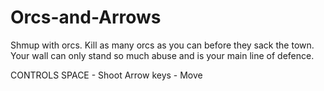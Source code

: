 # Orcs-and-Arrows
 Shmup with orcs. Kill as many orcs as you can before they sack the town. Your wall can only stand so much abuse and is your main line of defence. 

CONTROLS
SPACE - Shoot
Arrow keys - Move
